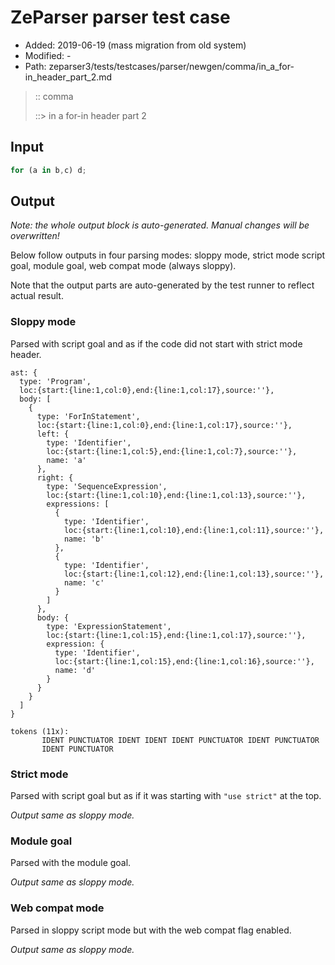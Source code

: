 # ZeParser parser test case

- Added: 2019-06-19 (mass migration from old system)
- Modified: -
- Path: zeparser3/tests/testcases/parser/newgen/comma/in_a_for-in_header_part_2.md

> :: comma
>
> ::> in a for-in header part 2

## Input

`````js
for (a in b,c) d;
`````

## Output

_Note: the whole output block is auto-generated. Manual changes will be overwritten!_

Below follow outputs in four parsing modes: sloppy mode, strict mode script goal, module goal, web compat mode (always sloppy).

Note that the output parts are auto-generated by the test runner to reflect actual result.

### Sloppy mode

Parsed with script goal and as if the code did not start with strict mode header.

`````
ast: {
  type: 'Program',
  loc:{start:{line:1,col:0},end:{line:1,col:17},source:''},
  body: [
    {
      type: 'ForInStatement',
      loc:{start:{line:1,col:0},end:{line:1,col:17},source:''},
      left: {
        type: 'Identifier',
        loc:{start:{line:1,col:5},end:{line:1,col:7},source:''},
        name: 'a'
      },
      right: {
        type: 'SequenceExpression',
        loc:{start:{line:1,col:10},end:{line:1,col:13},source:''},
        expressions: [
          {
            type: 'Identifier',
            loc:{start:{line:1,col:10},end:{line:1,col:11},source:''},
            name: 'b'
          },
          {
            type: 'Identifier',
            loc:{start:{line:1,col:12},end:{line:1,col:13},source:''},
            name: 'c'
          }
        ]
      },
      body: {
        type: 'ExpressionStatement',
        loc:{start:{line:1,col:15},end:{line:1,col:17},source:''},
        expression: {
          type: 'Identifier',
          loc:{start:{line:1,col:15},end:{line:1,col:16},source:''},
          name: 'd'
        }
      }
    }
  ]
}

tokens (11x):
       IDENT PUNCTUATOR IDENT IDENT IDENT PUNCTUATOR IDENT PUNCTUATOR
       IDENT PUNCTUATOR
`````

### Strict mode

Parsed with script goal but as if it was starting with `"use strict"` at the top.

_Output same as sloppy mode._

### Module goal

Parsed with the module goal.

_Output same as sloppy mode._

### Web compat mode

Parsed in sloppy script mode but with the web compat flag enabled.

_Output same as sloppy mode._
